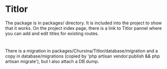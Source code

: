 # Titlor
The package is in packages/ directory. It is included into the project to show that it works. On the project index page,
there is a link to Titlor pannel where you can add and edit titles for existing routes.
#
There is a migration in packages/Chursina/Titlor/database/migration and a copy in database/migrations (copied by
'php artisan vendor:publish && php artisan migrate'), but I also attach a DB dump.
